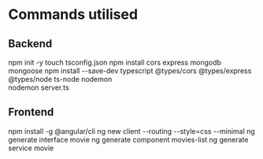 # Commands utilised
## Backend
npm init -y 
touch tsconfig.json 
npm install cors express mongodb mongoose 
npm install --save-dev typescript @types/cors @types/express @types/node ts-node nodemon  
nodemon server.ts 

## Frontend
npm install -g @angular/cli 
ng new client --routing --style=css --minimal 
ng generate interface movie 
ng generate component movies-list 
ng generate service movie 


